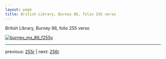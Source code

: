 ```yaml
---
layout: page
title: British Library, Burney 86, folio 255 verso
---
```


British Library, Burney 86, folio 255 verso

[![burney_ms_86_f255v](http://www.homermultitext.org/iipsrv?IIIF=/project/homer/pyramidal/deepzoom/bl/burney86imgs/v1/burney_ms_86_f255v.tif/full/800,/0/default.jpg)](http://www.homermultitext.org/ict2/?urn=urn:cite2:bl:burney86imgs.v1:burney_ms_86_f255v) 

---

previous:  [255r](../255r/) | next: [256r](../256r/)